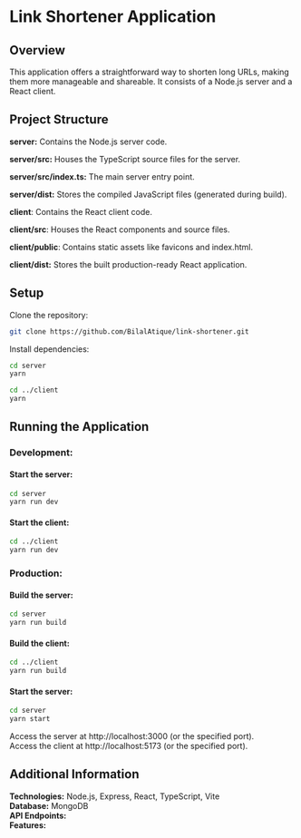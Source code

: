 
# Link Shortener Application
## Overview  
This application offers a straightforward way to shorten long URLs, making them more manageable and shareable. It consists of a Node.js server and a React client.
## Project Structure
**server:** Contains the Node.js server code.

**server/src:** Houses the TypeScript source files for the server.

**server/src/index.ts:** The main server entry point.

**server/dist:** Stores the compiled JavaScript files (generated during build).

**client**: Contains the React client code.

**client/src**: Houses the React components and source files.

**client/public**: Contains static assets like favicons and index.html.  

**client/dist:** Stores the built production-ready React application.
## Setup
Clone the repository:
```bash
git clone https://github.com/BilalAtique/link-shortener.git
```

Install dependencies:
```bash
cd server
yarn 

cd ../client
yarn 
```

## Running the Application

### Development:
#### Start the server:
```bash
cd server
yarn run dev
```

#### Start the client:
```bash
cd ../client
yarn run dev
```

### Production:
#### Build the server:
```bash
cd server
yarn run build
```

#### Build the client:
```bash
cd ../client
yarn run build
```

#### Start the server:
```bash
cd server
yarn start
```

Access the server at http://localhost:3000 (or the specified port).  
Access the client at http://localhost:5173 (or the specified port).
## Additional Information    
**Technologies:** Node.js, Express, React, TypeScript, Vite  
**Database:** MongoDB  
**API Endpoints:**   
**Features:**